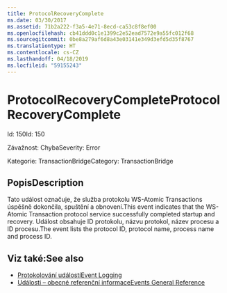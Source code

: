 ```yaml
---
title: ProtocolRecoveryComplete
ms.date: 03/30/2017
ms.assetid: 71b2a222-f3a5-4e71-8ecd-ca53c8f8ef00
ms.openlocfilehash: cb41ddd0c1e1399c2e52ead7572e9a55fc012f68
ms.sourcegitcommit: 0be8a279af6d8a43e03141e349d3efd5d35f8767
ms.translationtype: HT
ms.contentlocale: cs-CZ
ms.lasthandoff: 04/18/2019
ms.locfileid: "59155243"
---
```

# <a name="protocolrecoverycomplete"></a><span data-ttu-id="f2e83-102">ProtocolRecoveryComplete</span><span class="sxs-lookup"><span data-stu-id="f2e83-102">ProtocolRecoveryComplete</span></span>
<span data-ttu-id="f2e83-103">Id: 150</span><span class="sxs-lookup"><span data-stu-id="f2e83-103">Id: 150</span></span>  
  
 <span data-ttu-id="f2e83-104">Závažnost: Chyba</span><span class="sxs-lookup"><span data-stu-id="f2e83-104">Severity: Error</span></span>  
  
 <span data-ttu-id="f2e83-105">Kategorie: TransactionBridge</span><span class="sxs-lookup"><span data-stu-id="f2e83-105">Category: TransactionBridge</span></span>  
  
## <a name="description"></a><span data-ttu-id="f2e83-106">Popis</span><span class="sxs-lookup"><span data-stu-id="f2e83-106">Description</span></span>  
 <span data-ttu-id="f2e83-107">Tato událost označuje, že služba protokolu WS-Atomic Transactions úspěšně dokončila, spuštění a obnovení.</span><span class="sxs-lookup"><span data-stu-id="f2e83-107">This event indicates that the WS-Atomic Transaction protocol service successfully completed startup and recovery.</span></span> <span data-ttu-id="f2e83-108">Událost obsahuje ID protokolu, názvu protokol, název procesu a ID procesu.</span><span class="sxs-lookup"><span data-stu-id="f2e83-108">The event lists the protocol ID, protocol name, process name and process ID.</span></span>  
  
## <a name="see-also"></a><span data-ttu-id="f2e83-109">Viz také:</span><span class="sxs-lookup"><span data-stu-id="f2e83-109">See also</span></span>

- [<span data-ttu-id="f2e83-110">Protokolování událostí</span><span class="sxs-lookup"><span data-stu-id="f2e83-110">Event Logging</span></span>](../../../../../docs/framework/wcf/diagnostics/event-logging/index.md)
- [<span data-ttu-id="f2e83-111">Události – obecné referenční informace</span><span class="sxs-lookup"><span data-stu-id="f2e83-111">Events General Reference</span></span>](../../../../../docs/framework/wcf/diagnostics/event-logging/events-general-reference.md)

